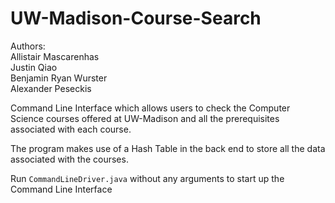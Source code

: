 # UW-Madison-Course-Search

Authors:  
Allistair Mascarenhas  
Justin Qiao  
Benjamin Ryan Wurster  
Alexander Peseckis  

Command Line Interface which allows users to check the Computer Science courses offered at UW-Madison and all the prerequisites associated with each course.

The program makes use of a Hash Table in the back end to store all the data associated with the courses.

Run `CommandLineDriver.java` without any arguments to start up the Command Line Interface
